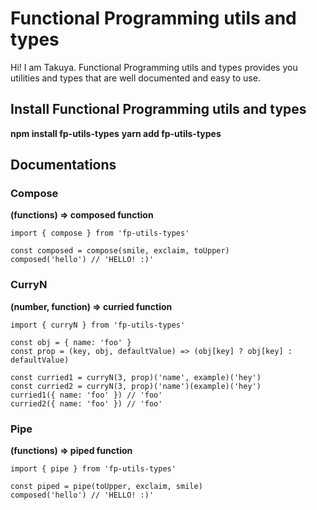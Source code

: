 # Functional Programming utils and types

Hi! I am Takuya. Functional Programming utils and types provides you utilities and types that are well documented and easy to use.

## Install Functional Programming utils and types

**npm install fp-utils-types**
**yarn add fp-utils-types**

## Documentations

### Compose

**(functions) => composed function**

```
import { compose } from 'fp-utils-types'

const composed = compose(smile, exclaim, toUpper)
composed('hello') // 'HELLO! :)'
```

### CurryN

**(number, function) => curried function**

```
import { curryN } from 'fp-utils-types'

const obj = { name: 'foo' }
const prop = (key, obj, defaultValue) => (obj[key] ? obj[key] : defaultValue)

const curried1 = curryN(3, prop)('name', example)('hey')
const curried2 = curryN(3, prop)('name')(example)('hey')
curried1({ name: 'foo' }) // 'foo'
curried2({ name: 'foo' }) // 'foo'
```

### Pipe

**(functions) => piped function**

```
import { pipe } from 'fp-utils-types'

const piped = pipe(toUpper, exclaim, smile)
composed('hello') // 'HELLO! :)'
```

